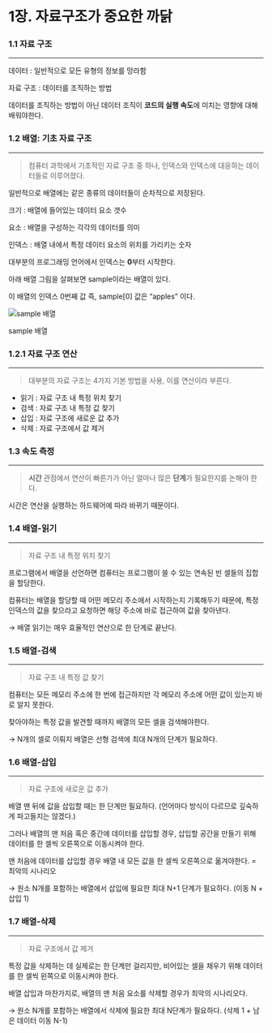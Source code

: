 # 1장. 자료구조가 중요한 까닭

### 1.1 자료 구조

---

데이터 : 일반적으로 모든 유형의 정보를 망라함

자료 구조 : 데이터를 조직하는 방법

데이터를 조직하는 방법이 아닌 데이터 조직이 **코드의 실행 속도**에 미치는 영향에 대해 배워야한다.

### 1.2 배열: 기초 자료 구조

---

> 컴퓨터 과학에서 기초적인 자료 구조 중 하나, 인덱스와 인덱스에 대응하는 데이터들로 이루어졌다.

일반적으로 배열에는 같은 종류의 데이터들이 순차적으로 저장된다.
> 

크기 : 배열에 들어있는 데이터 요소 갯수

요소 : 배열을 구성하는 각각의 데이터를 의미

인덱스 : 배열 내에서 특정 데이터 요소의 위치를 가리키는 숫자

대부분의 프로그래밍 언어에서 인덱스는 **0**부터 시작한다.

아래 배열 그림을 살펴보면 sample이라는 배열이 있다.

이 배열의 인덱스 0번째 값 즉, sample[0] 값은 “apples” 이다.

![sample 배열](../../imgs/sample.png.png)

sample 배열

### 1.2.1 자료 구조 연산

---

> 대부분의 자료 구조는 4가지 기본 방법을 사용, 이를 연산이라 부른다.
> 

- 읽기 : 자료 구조 내 특정 위치 찾기
- 검색 : 자료 구조 내 특정 값 찾기
- 삽입 : 자료 구조에 새로운 값 추가
- 삭제 : 자료 구조에서 값 제거

### 1.3 속도 측정

---

> **시간** 관점에서 연산이 빠른가가 아닌 얼마나 많은 **단계**가 필요한지를 논해야 한다.
> 

시간은 연산을 실행하는 하드웨어에 따라 바뀌기 때문이다.

### 1.4 배열-읽기

---

> 자료 구조 내 특정 위치 찾기
> 

프로그램에서 배열을 선언하면 컴퓨터는 프로그램이 쓸 수 있는 연속된 빈 셀들의 집합을 할당한다.

컴퓨터는  배열을 할당할 때 어떤 메모리 주소에서 시작하는지 기록해두기 때문에, 특정 인덱스의 값을 찾으라고 요청하면 해당 주소에 바로 접근하여 값을 찾아낸다.

→ 배열 읽기는 매우 효율적인 연산으로 한 단계로 끝난다.

### 1.5 배열-검색

---

> 자료 구조 내 특정 값 찾기
> 

컴퓨터는 모든 메모리 주소에 한 번에 접근하지만 각 메모리 주소에 어떤 값이 있는지 바로 알지 못한다.

찾아야하는 특정 값을 발견할 때까지 배열의 모든 셀을 검색해야한다.

→ N개의 셀로 이뤄지 배열은 선형 검색에 최대 N개의 단계가 필요하다.

### 1.6 배열-삽입

---

> 자료 구조에 새로운 값 추가
> 

배열 맨 뒤에 값을 삽입할 때는 한 단계만 필요하다. (언어마다 방식이 다르므로 깊숙하게 파고들지는 않겠다.)

그러나 배열의 맨 처음 혹은 중간에 데이터를 삽입할 경우, 삽입할 공간을 만들기 위해 데이터를 한 셀씩 오른쪽으로 이동시켜야 한다.

맨 처음에 데이터를 삽입할 경우 배열 내 모든 값을 한 셀씩 오른쪽으로 옮겨야한다. = 최악의 시나리오

→ 원소 N개를 포함하는 배열에서 삽입에 필요한 최대 N+1 단계가 필요하다. (이동 N + 삽입 1)

### 1.7 배열-삭제

---

> 자료 구조에서 값 제거
> 

특정 값을 삭제하는 데 실제로는 한 단계만 걸리지만, 비어있는 셀을 채우기 위해 데이터를 한 셀씩 왼쪽으로 이동시켜야 한다. 

배열 삽입과 마찬가지로, 배열의 맨 처음 요소를 삭제할 경우가 최악의 시나리오다.

→ 원소 N개를 포함하는 배열에서 삭제에 필요한 최대 N단계가 필요하다. (삭제 1 + 남은 데이터 이동 N-1)